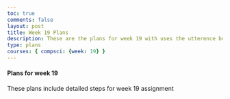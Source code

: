 ```yaml
---
toc: true
comments: false
layout: post
title: Week 19 Plans
description: These are the plans for week 19 with uses the utterence bot
type: plans
courses: { compsci: {week: 19} }
---
```



#### Plans for week 19
These plans include detailed steps for week 19 assignment

<script src="https://utteranc.es/client.js"
    repo="srivaidyas/student2.0"
    issue-term="pathname"
    label="comments"
    theme="github-light"
    crossorigin="anonymous"
    async>
</script>


